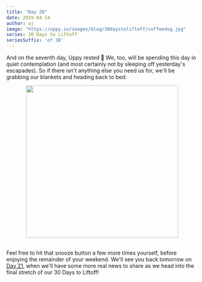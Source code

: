 ```yaml
---
title: "Day 20"
date: 2019-04-14
author: aj
image: "https://uppy.io/images/blog/30daystoliftoff/coffeedog.jpg"
series: 30 Days to Liftoff
seriesSuffix: 'of 30'
---
```


And on the seventh day, Uppy rested :angel: We, too, will be spending this day in quiet contemplation (and most certainly not by sleeping off yesterday's escapades). So if there isn't anything else you need us for, we'll be grabbing our blankets and heading back to bed:

<!--more-->

<center><img width="400"  src="https://media.giphy.com/media/xC5LOq3LMQmqs/giphy.gif"><br/><br/></center>

Feel free to hit that snooze button a few more times yourself, before enjoying the remainder of your weekend. We'll see you back tomorrow on [Day 21](/blog/2019/04/liftoff-21/), when we'll have some more real news to share as we head into the final stretch of our 30 Days to Liftoff!
